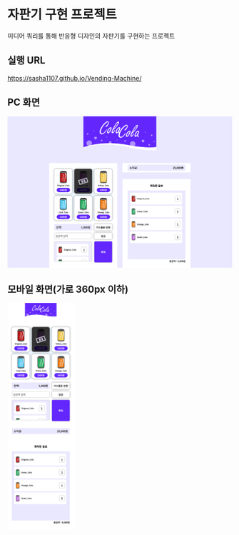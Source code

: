 # 자판기 구현 프로젝트

미디어 쿼리를 통해 반응형 디자인의 자판기를 구현하는 프로젝트

## 실행 URL
https://sasha1107.github.io/Vending-Machine/

## PC 화면
<img src="./doc/preview_pc.png">

## 모바일 화면(가로 360px 이하)
<img src="./doc/preview_mobile.png" width="30%">
